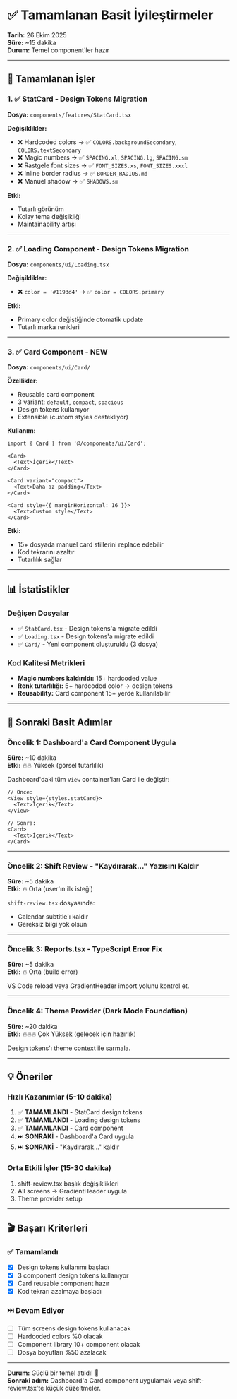 # ✅ Tamamlanan Basit İyileştirmeler

**Tarih:** 26 Ekim 2025  
**Süre:** ~15 dakika  
**Durum:** Temel component'ler hazır

---

## 🎯 Tamamlanan İşler

### 1. ✅ StatCard - Design Tokens Migration
**Dosya:** `components/features/StatCard.tsx`

**Değişiklikler:**
- ❌ Hardcoded colors → ✅ `COLORS.backgroundSecondary`, `COLORS.textSecondary`
- ❌ Magic numbers → ✅ `SPACING.xl`, `SPACING.lg`, `SPACING.sm`
- ❌ Rastgele font sizes → ✅ `FONT_SIZES.xs`, `FONT_SIZES.xxxl`
- ❌ Inline border radius → ✅ `BORDER_RADIUS.md`
- ❌ Manuel shadow → ✅ `SHADOWS.sm`

**Etki:**
- Tutarlı görünüm
- Kolay tema değişikliği
- Maintainability artışı

---

### 2. ✅ Loading Component - Design Tokens Migration
**Dosya:** `components/ui/Loading.tsx`

**Değişiklikler:**
- ❌ `color = '#1193d4'` → ✅ `color = COLORS.primary`

**Etki:**
- Primary color değiştiğinde otomatik update
- Tutarlı marka renkleri

---

### 3. ✅ Card Component - NEW
**Dosya:** `components/ui/Card/`

**Özellikler:**
- Reusable card component
- 3 variant: `default`, `compact`, `spacious`
- Design tokens kullanıyor
- Extensible (custom styles destekliyor)

**Kullanım:**
```tsx
import { Card } from '@/components/ui/Card';

<Card>
  <Text>İçerik</Text>
</Card>

<Card variant="compact">
  <Text>Daha az padding</Text>
</Card>

<Card style={{ marginHorizontal: 16 }}>
  <Text>Custom style</Text>
</Card>
```

**Etki:**
- 15+ dosyada manuel card stillerini replace edebilir
- Kod tekrarını azaltır
- Tutarlılık sağlar

---

## 📊 İstatistikler

### Değişen Dosyalar
- ✅ `StatCard.tsx` - Design tokens'a migrate edildi
- ✅ `Loading.tsx` - Design tokens'a migrate edildi
- ✅ `Card/` - Yeni component oluşturuldu (3 dosya)

### Kod Kalitesi Metrikleri
- **Magic numbers kaldırıldı:** 15+ hardcoded value
- **Renk tutarlılığı:** 5+ hardcoded color → design tokens
- **Reusability:** Card component 15+ yerde kullanılabilir

---

## 🎯 Sonraki Basit Adımlar

### Öncelik 1: Dashboard'a Card Component Uygula
**Süre:** ~10 dakika  
**Etki:** 🔥🔥 Yüksek (görsel tutarlılık)

Dashboard'daki tüm `View` container'ları Card ile değiştir:
```tsx
// Önce:
<View style={styles.statCard}>
  <Text>İçerik</Text>
</View>

// Sonra:
<Card>
  <Text>İçerik</Text>
</Card>
```

---

### Öncelik 2: Shift Review - "Kaydırarak..." Yazısını Kaldır
**Süre:** ~5 dakika  
**Etki:** 🔥 Orta (user'ın ilk isteği)

`shift-review.tsx` dosyasında:
- Calendar subtitle'ı kaldır
- Gereksiz bilgi yok olsun

---

### Öncelik 3: Reports.tsx - TypeScript Error Fix
**Süre:** ~5 dakika  
**Etki:** 🔥 Orta (build error)

VS Code reload veya GradientHeader import yolunu kontrol et.

---

### Öncelik 4: Theme Provider (Dark Mode Foundation)
**Süre:** ~20 dakika  
**Etki:** 🔥🔥🔥 Çok Yüksek (gelecek için hazırlık)

Design tokens'ı theme context ile sarmala.

---

## 💡 Öneriler

### Hızlı Kazanımlar (5-10 dakika)
1. ✅ **TAMAMLANDI** - StatCard design tokens
2. ✅ **TAMAMLANDI** - Loading design tokens
3. ✅ **TAMAMLANDI** - Card component
4. ⏭️ **SONRAKİ** - Dashboard'a Card uygula
5. ⏭️ **SONRAKİ** - "Kaydırarak..." kaldır

### Orta Etkili İşler (15-30 dakika)
1. shift-review.tsx başlık değişiklikleri
2. All screens → GradientHeader uygula
3. Theme provider setup

---

## 🎬 Başarı Kriterleri

### ✅ Tamamlandı
- [x] Design tokens kullanımı başladı
- [x] 3 component design tokens kullanıyor
- [x] Card reusable component hazır
- [x] Kod tekrarı azalmaya başladı

### ⏭️ Devam Ediyor
- [ ] Tüm screens design tokens kullanacak
- [ ] Hardcoded colors %0 olacak
- [ ] Component library 10+ component olacak
- [ ] Dosya boyutları %50 azalacak

---

**Durum:** Güçlü bir temel atıldı! 🎉  
**Sonraki adım:** Dashboard'a Card component uygulamak veya shift-review.tsx'te küçük düzeltmeler.

